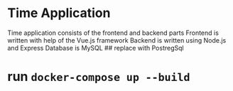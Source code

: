 # Time Application

Time application consists of the frontend and backend parts
Frontend is written with help of the Vue.js framework
Backend is written using Node.js and Express
Database is MySQL ## replace with PostregSql

# run `docker-compose up --build`
